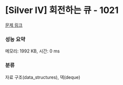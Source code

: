 # [Silver IV] 회전하는 큐 - 1021 

[문제 링크](https://www.acmicpc.net/problem/1021) 

### 성능 요약

메모리: 1992 KB, 시간: 0 ms

### 분류

자료 구조(data_structures), 덱(deque)

